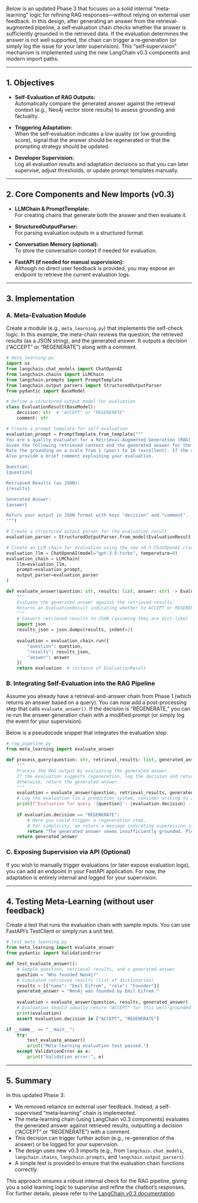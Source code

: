 Below is an updated Phase 3 that focuses on a solid internal “meta‐learning” logic for refining RAG responses—without relying on external user feedback. In this design, after generating an answer from the retrieval‐augmented pipeline, a self‐evaluation chain checks whether the answer is sufficiently grounded in the retrieved data. If the evaluation determines the answer is not well supported, the chain can trigger a re‐generation (or simply log the issue for your later supervision). This “self‐supervision” mechanism is implemented using the new LangChain v0.3 components and modern import paths.

---

## 1. Objectives

- **Self-Evaluation of RAG Outputs:**  
  Automatically compare the generated answer against the retrieval context (e.g., Neo4j vector store results) to assess grounding and factuality.

- **Triggering Adaptation:**  
  When the self-evaluation indicates a low quality (or low grounding score), signal that the answer should be regenerated or that the prompting strategy should be updated.

- **Developer Supervision:**  
  Log all evaluation results and adaptation decisions so that you can later supervise, adjust thresholds, or update prompt templates manually.

---

## 2. Core Components and New Imports (v0.3)

- **LLMChain & PromptTemplate:**  
  For creating chains that generate both the answer and then evaluate it.
  
- **StructuredOutputParser:**  
  For parsing evaluation outputs in a structured format.
  
- **Conversation Memory (optional):**  
  To store the conversation context if needed for evaluation.
  
- **FastAPI (if needed for manual supervision):**  
  Although no direct user feedback is provided, you may expose an endpoint to retrieve the current evaluation logs.

---

## 3. Implementation

### A. Meta-Evaluation Module

Create a module (e.g., `meta_learning.py`) that implements the self-check logic. In this example, the meta-chain reviews the question, the retrieved results (as a JSON string), and the generated answer. It outputs a decision (“ACCEPT” or “REGENERATE”) along with a comment.

```python
# meta_learning.py
import os
from langchain.chat_models import ChatOpenAI
from langchain.chains import LLMChain
from langchain.prompts import PromptTemplate
from langchain.output_parsers import StructuredOutputParser
from pydantic import BaseModel

# Define a structured output model for evaluation
class EvaluationResult(BaseModel):
    decision: str  # "ACCEPT" or "REGENERATE"
    comment: str

# Create a prompt template for self-evaluation
evaluation_prompt = PromptTemplate.from_template("""
You are a quality evaluator for a Retrieval-Augmented Generation (RAG) system.
Given the following retrieved context and the generated answer for the question, assess how well the answer is grounded in the data.
Rate the grounding on a scale from 1 (poor) to 10 (excellent). If the score is below 7, output "REGENERATE"; otherwise, output "ACCEPT". 
Also provide a brief comment explaining your evaluation.

Question:
{question}

Retrieved Results (as JSON):
{results}

Generated Answer:
{answer}

Return your output in JSON format with keys "decision" and "comment".
""")

# Create a structured output parser for the evaluation result
evaluation_parser = StructuredOutputParser.from_model(EvaluationResult)

# Create an LLM chain for evaluation using the new v0.3 ChatOpenAI class
evaluation_llm = ChatOpenAI(model="gpt-3.5-turbo", temperature=0)
evaluation_chain = LLMChain(
    llm=evaluation_llm,
    prompt=evaluation_prompt,
    output_parser=evaluation_parser
)

def evaluate_answer(question: str, results: list, answer: str) -> EvaluationResult:
    """
    Evaluate the generated answer against the retrieved results.
    Returns an EvaluationResult indicating whether to ACCEPT or REGENERATE the answer.
    """
    # Convert retrieved results to JSON (assuming they are dict-like)
    import json
    results_json = json.dumps(results, indent=2)
    
    evaluation = evaluation_chain.run({
        "question": question,
        "results": results_json,
        "answer": answer
    })
    return evaluation  # instance of EvaluationResult
```

### B. Integrating Self-Evaluation into the RAG Pipeline

Assume you already have a retrieval-and-answer chain from Phase 1 (which returns an answer based on a query). You can now add a post-processing step that calls `evaluate_answer()`. If the decision is “REGENERATE,” you can re-run the answer generation chain with a modified prompt (or simply log the event for your supervision).

Below is a pseudocode snippet that integrates the evaluation step:

```python
# rag_pipeline.py
from meta_learning import evaluate_answer

def process_query(question: str, retrieval_results: list, generated_answer: str) -> str:
    """
    Process the RAG output by evaluating the generated answer.
    If the evaluation suggests regeneration, log the decision and return a warning message.
    Otherwise, return the generated answer.
    """
    evaluation = evaluate_answer(question, retrieval_results, generated_answer)
    # Log the evaluation (in a production system, consider writing to a database or file)
    print(f"Evaluation for query '{question}': {evaluation.decision} - {evaluation.comment}")
    
    if evaluation.decision == "REGENERATE":
        # Here you could trigger a regeneration step.
        # For simplicity, we return a message indicating supervision is needed.
        return "The generated answer seems insufficiently grounded. Please review and adjust the prompting strategy."
    return generated_answer
```

### C. Exposing Supervision via API (Optional)

If you wish to manually trigger evaluations (or later expose evaluation logs), you can add an endpoint in your FastAPI application. For now, the adaptation is entirely internal and logged for your supervision.

---

## 4. Testing Meta-Learning (without user feedback)

Create a test that runs the evaluation chain with sample inputs. You can use FastAPI’s TestClient or simply run a unit test.

```python
# test_meta_learning.py
from meta_learning import evaluate_answer
from pydantic import ValidationError

def test_evaluate_answer():
    # Sample question, retrieval results, and a generated answer
    question = "Who founded Neo4j?"
    # Simulated retrieved results (list of dictionaries)
    results = [{"name": "Emil Eifrem", "role": "Founder"}]
    generated_answer = "Neo4j was founded by Emil Eifrem."
    
    evaluation = evaluate_answer(question, results, generated_answer)
    # Evaluation should ideally return "ACCEPT" for this well-grounded answer
    print(evaluation)
    assert evaluation.decision in ["ACCEPT", "REGENERATE"]

if __name__ == "__main__":
    try:
        test_evaluate_answer()
        print("Meta-learning evaluation test passed.")
    except ValidationError as e:
        print("Validation error:", e)
```

---

## 5. Summary

In this updated Phase 3:
- We removed reliance on external user feedback. Instead, a self-supervised “meta‐learning” chain is implemented.
- The meta-learning chain (using LangChain v0.3 components) evaluates the generated answer against retrieved results, outputting a decision (“ACCEPT” or “REGENERATE”) with a comment.
- This decision can trigger further action (e.g., re-generation of the answer) or be logged for your supervision.
- The design uses new v0.3 imports (e.g., from `langchain.chat_models`, `langchain.chains`, `langchain.prompts`, and `langchain.output_parsers`).
- A simple test is provided to ensure that the evaluation chain functions correctly.

This approach ensures a robust internal check for the RAG pipeline, giving you a solid learning logic to supervise and refine the chatbot’s responses. For further details, please refer to the [LangChain v0.3 documentation](https://python.langchain.com/docs/versions/v0_3/).